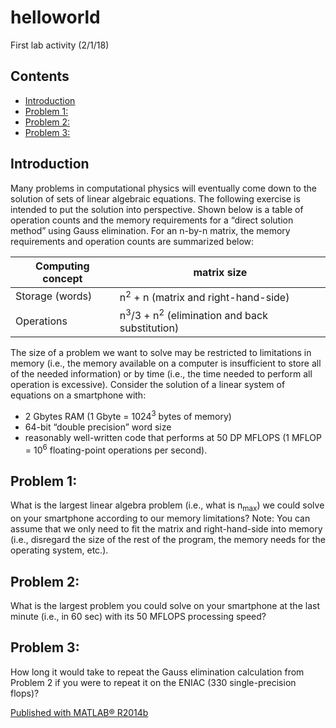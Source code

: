 # helloworld
First lab activity (2/1/18)

<div class="content">

## Contents

<div>

*   [Introduction](#2)
*   [Problem 1:](#3)
*   [Problem 2:](#4)
*   [Problem 3:](#5)

</div>

## Introduction<a name="2"></a>

Many problems in computational physics will eventually come down to the solution of sets of linear algebraic equations. The following exercise is intended to put the solution into perspective. Shown below is a table of operation counts and the memory requirements for a “direct solution method” using Gauss elimination. For an n-by-n matrix, the memory requirements and operation counts are summarized below:

Computing concept | matrix size
----------------- | ------------- 
Storage (words) | n<sup>2</sup> + n (matrix and right-hand-side) 
Operations | n<sup>3</sup>/3 + n<sup>2</sup> (elimination and back substitution)

The size of a problem we want to solve may be restricted to limitations in memory (i.e., the memory available on a computer is insufficient to store all of the needed information) or by time (i.e., the time needed to perform all operation is excessive). Consider the solution of a linear system of equations on a smartphone with:

 * 2 Gbytes RAM (1 Gbyte = 1024<sup>3</sup> bytes of memory)
 * 64-bit “double precision” word size
 * reasonably well-written code that performs at 50 DP MFLOPS (1 MFLOP = 10<sup>6</sup> floating-point operations per second).

## Problem 1:<a name="3"></a>

What is the largest linear algebra problem (i.e., what is n<sub>max</sub>) we could solve on your smartphone according to our memory limitations? Note: You can assume that we only need to fit the matrix and right-hand-side into memory (i.e., disregard the size of the rest of the program, the memory needs for the operating system, etc.).

## Problem 2:<a name="4"></a>

What is the largest problem you could solve on your smartphone at the last minute (i.e., in 60 sec) with its 50 MFLOPS processing speed?

## Problem 3:<a name="5"></a>

How long it would take to repeat the Gauss elimination calculation from Problem 2 if you were to repeat it on the ENIAC (330 single-precision flops)?

[Published with MATLAB® R2014b](http://www.mathworks.com/products/matlab/)  

</div>
